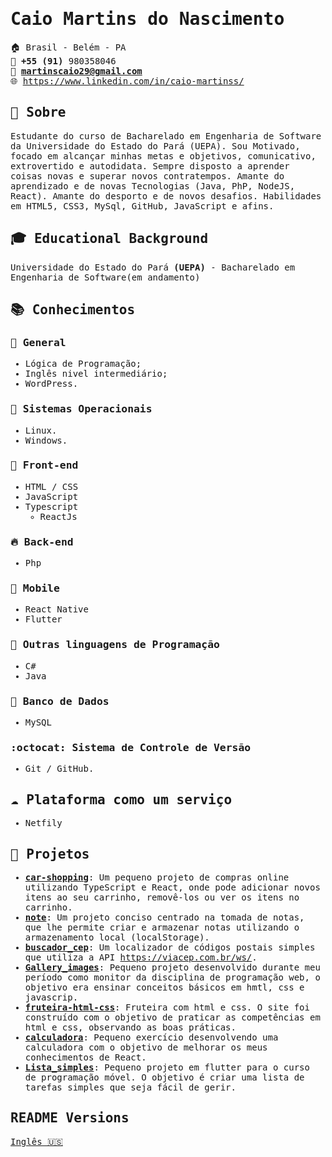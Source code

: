 <samp>
  
# Caio Martins do Nascimento
<!--**Studying web and mobile development with .Net Core, React, and Xamarin.** -->

:house:    Brasil - Belém - PA <br>
:iphone:   **+55 (91)** 980358046 <br>
:email:  **martinscaio29@gmail.com** <br>
🌐  https://www.linkedin.com/in/caio-martinss/

<!-- ##### Hi recruiter :smiley:, I hope my story keeps you entertained until the end of the page, thanks for taking an interest in my resume :beginner:. -->

## :bell: Sobre
Estudante do curso de Bacharelado em Engenharia de Software da Universidade do Estado do Pará (UEPA). Sou Motivado, focado em alcançar minhas metas e objetivos, comunicativo, extrovertido e autodidata. Sempre disposto a aprender coisas novas e superar novos contratempos. Amante do aprendizado e de novas Tecnologias (Java, PhP, NodeJS, React). Amante do desporto e de novos desafios. Habilidades em HTML5, CSS3, MySql, GitHub, JavaScript e afins.

## :mortar_board: Educational Background
Universidade do Estado do Pará **(UEPA)** - Bacharelado em Engenharia de Software(em andamento)  <br>

<!-- ## :computer: Experience

### [Regional Labor Court](https://www.trt8.jus.br/)
* Test analyst with **Selenium Java** (January 2017 - January 2018)
* **Description:**  
   * In search of new challenges, I joined as an intern at TRT8 to learn and grow from more experienced developers. My main task was to write and run test scrips with **selenium web driver** to assert if the product developed was free from bugs and generate reports about the software based on the result of these tests. In addition to that, I also was responsible to write, extend, or correct documentation about test cases.  
-->

## :books: Conhecimentos

### :pushpin: General
* Lógica de Programação;
* Inglês nivel intermediário;
* WordPress.
<!-- * Good knowledge of SQL databases. -->
<!-- * Database Modeling (DER). -->
<!--  * Unit & Integration tests. -->
<!-- * Design Patterns. -->
<!-- * Docker. -->

### :penguin: Sistemas Operacionais
* Linux.
* Windows.

### :ocean: Front-end
* HTML / CSS  
* JavaScript
* Typescript
    * ReactJs

 ### :fire: Back-end
<!-- * C#
  * .Net Core  -->
* Php
<!-- * Python
    * Flask   -->
    
### :iphone: Mobile
<!-- * Xamarin -->
* React Native
* Flutter

### :muscle: Outras linguagens de Programação
* C#
* Java 
<!--  * Java 
* kotlin
* Prolog
* TypeScript  -->

### :floppy_disk: Banco de Dados
* MySQL
<!-- * Sql Server
* MongoDB -->

### :octocat: Sistema de Controle de Versão
* Git / GitHub.

## :cloud: Plataforma como um serviço
<!-- * Heroku -->
* Netfily

## :open_file_folder: Projetos
* [**car-shopping**](https://car-shoppingg.netlify.app/): Um pequeno projeto de compras online utilizando TypeScript e React, onde pode adicionar novos itens ao seu carrinho, removê-los ou ver os itens no carrinho.
* [**note**](https://cm-note.netlify.app/): Um projeto conciso centrado na tomada de notas, que lhe permite criar e armazenar notas utilizando o armazenamento local (localStorage).
* [**buscador_cep**](https://busccep.netlify.app/): Um localizador de códigos postais simples que utiliza a API https://viacep.com.br/ws/.
* [**Gallery_images**](https://github.com/CaioMartinss/Gallery_images): Pequeno projeto desenvolvido durante meu período como monitor da disciplina de programação web, o objetivo era ensinar conceitos básicos em hmtl, css e javascrip.
* [**fruteira-html-css**](https://fruteira-html-css.netlify.app/): Fruteira com html e css. O site foi construído com o objetivo de praticar as competências em html e css, observando as boas práticas.
* [**calculadora**](https://reactcalc1.netlify.app/): Pequeno exercício desenvolvendo uma calculadora com o objetivo de melhorar os meus conhecimentos de React.
* [**Lista_simples**](https://github.com/CaioMartinss/Lista_simples): Pequeno projeto em flutter para o curso de programação móvel. O objetivo é criar uma lista de tarefas simples que seja fácil de gerir.


<!-- ## :triangular_flag_on_post: What do I study? How do I study?
* I am currently a student at [**Alura**](https://cursos.alura.com.br), seeking knowledge in the aforementioned stacks and best practices,
always aiming to increase my productivity. In addition, I always try to test my new knowledge acquired in a project.
<br><br>
* As I said, I'm always looking forward to putting into practice knowledge learned in a project. Here you can see a [list](https://cursos.alura.com.br/user/renanrosa/fullCertificate/a57890dbb6b700bf240ff749ebfd913e) with all courses I have finished. 
<br><br>
* In addition to all I've already written, I attempt to improve my knowledge of stacks and technologies that I already know. I also try to get to know more about a subject by researching, reading books, or listening to podcasts. I solve most of my daily problems with researches, I'm adept at **agile methodologies** like **Scrum**.


## 📕 Published articles 




## ⛑️ Volunteer Work  -->


##   README Versions

[Inglês 🇺🇸](./README.md) 

</samp>
